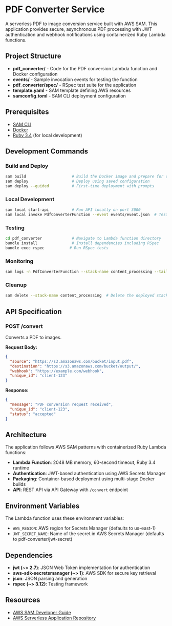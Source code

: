 # PDF Converter Service

A serverless PDF to image conversion service built with AWS SAM. This application provides secure, asynchronous PDF processing with JWT authentication and webhook notifications using containerized Ruby Lambda functions.

## Project Structure

- **pdf_converter/** - Code for the PDF conversion Lambda function and Docker configuration
- **events/** - Sample invocation events for testing the function
- **pdf_converter/spec/** - RSpec test suite for the application
- **template.yaml** - SAM template defining AWS resources
- **samconfig.toml** - SAM CLI deployment configuration

## Prerequisites

- [SAM CLI](https://docs.aws.amazon.com/serverless-application-model/latest/developerguide/serverless-sam-cli-install.html)
- [Docker](https://hub.docker.com/search/?type=edition&offering=community)
- [Ruby 3.4](https://www.ruby-lang.org/en/documentation/installation/) (for local development)

## Development Commands

### Build and Deploy

```bash
sam build                    # Build the Docker image and prepare for deployment
sam deploy                   # Deploy using saved configuration
sam deploy --guided          # First-time deployment with prompts
```

### Local Development

```bash
sam local start-api          # Run API locally on port 3000
sam local invoke PdfConverterFunction --event events/event.json  # Test function with sample event
```

### Testing

```bash
cd pdf_converter             # Navigate to Lambda function directory
bundle install               # Install dependencies including RSpec
bundle exec rspec           # Run RSpec tests
```

### Monitoring

```bash
sam logs -n PdfConverterFunction --stack-name content_processing --tail  # View Lambda logs
```

### Cleanup

```bash
sam delete --stack-name content_processing  # Delete the deployed stack
```

## API Specification

### POST /convert

Converts a PDF to images.

**Request Body:**
```json
{
  "source": "https://s3.amazonaws.com/bucket/input.pdf",
  "destination": "https://s3.amazonaws.com/bucket/output/",
  "webhook": "https://example.com/webhook",
  "unique_id": "client-123"
}
```

**Response:**
```json
{
  "message": "PDF conversion request received",
  "unique_id": "client-123",
  "status": "accepted"
}
```

## Architecture

The application follows AWS SAM patterns with containerized Ruby Lambda functions:

- **Lambda Function**: 2048 MB memory, 60-second timeout, Ruby 3.4 runtime
- **Authentication**: JWT-based authentication using AWS Secrets Manager
- **Packaging**: Container-based deployment using multi-stage Docker builds
- **API**: REST API via API Gateway with `/convert` endpoint

## Environment Variables

The Lambda function uses these environment variables:

- `AWS_REGION`: AWS region for Secrets Manager (defaults to us-east-1)
- `JWT_SECRET_NAME`: Name of the secret in AWS Secrets Manager (defaults to pdf-converter/jwt-secret)

## Dependencies

- **jwt (~> 2.7)**: JSON Web Token implementation for authentication
- **aws-sdk-secretsmanager (~> 1)**: AWS SDK for secure key retrieval
- **json**: JSON parsing and generation
- **rspec (~> 3.12)**: Testing framework

## Resources

- [AWS SAM Developer Guide](https://docs.aws.amazon.com/serverless-application-model/latest/developerguide/what-is-sam.html)
- [AWS Serverless Application Repository](https://aws.amazon.com/serverless/serverlessrepo/)
